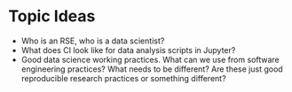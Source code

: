 Topic Ideas
===========

* Who is an RSE, who is a data scientist?
* What does CI look like for data analysis scripts in Jupyter?
* Good data science working practices. What can we use from software engineering practices? What needs to be different? Are these just good reproducible research practices or something different?
